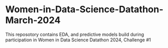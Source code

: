 # Women-in-Data-Science-Datathon-March-2024
This reposotory contains EDA, and predictive models build during participation in Women in Data Science Datathon 2024, Challenge #1
